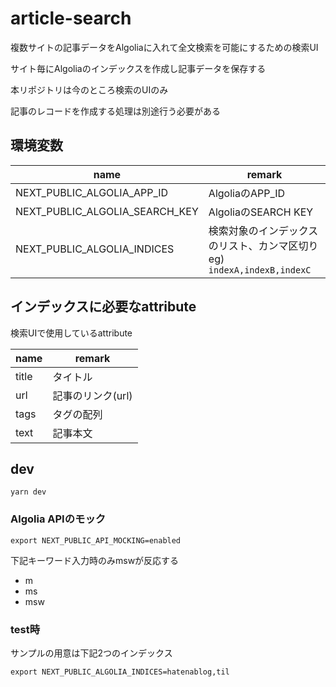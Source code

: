 # article-search

複数サイトの記事データをAlgoliaに入れて全文検索を可能にするための検索UI

サイト毎にAlgoliaのインデックスを作成し記事データを保存する

本リポジトリは今のところ検索のUIのみ

記事のレコードを作成する処理は別途行う必要がある

## 環境変数

|name|remark|
|---|---|
|NEXT_PUBLIC_ALGOLIA_APP_ID|AlgoliaのAPP_ID|
|NEXT_PUBLIC_ALGOLIA_SEARCH_KEY|AlgoliaのSEARCH KEY|
|NEXT_PUBLIC_ALGOLIA_INDICES|検索対象のインデックスのリスト、カンマ区切り eg) `indexA,indexB,indexC` |

## インデックスに必要なattribute

検索UIで使用しているattribute

|name|remark|
|---|---|
|title|タイトル|
|url|記事のリンク(url)|
|tags|タグの配列|
|text|記事本文|

## dev

```shell
yarn dev
```

### Algolia APIのモック

```
export NEXT_PUBLIC_API_MOCKING=enabled
```

下記キーワード入力時のみmswが反応する

- m
- ms
- msw

### test時

サンプルの用意は下記2つのインデックス

```
export NEXT_PUBLIC_ALGOLIA_INDICES=hatenablog,til
```